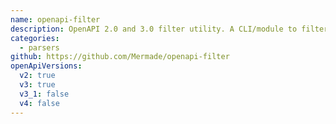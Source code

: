 ```yaml
---
name: openapi-filter
description: OpenAPI 2.0 and 3.0 filter utility. A CLI/module to filter out internal/private paths, operations, parameters, schemas etc from OpenAPI v1/OpenAPI v2/AsyncAPI definitions. Simply flag any OpenAPI object within the definition with an `x-internal` specification extension or target a OpenAPI property (tags, methods, OperationId), and it will be removed from the output.
categories:
  - parsers
github: https://github.com/Mermade/openapi-filter
openApiVersions:
  v2: true
  v3: true
  v3_1: false
  v4: false
---
```

